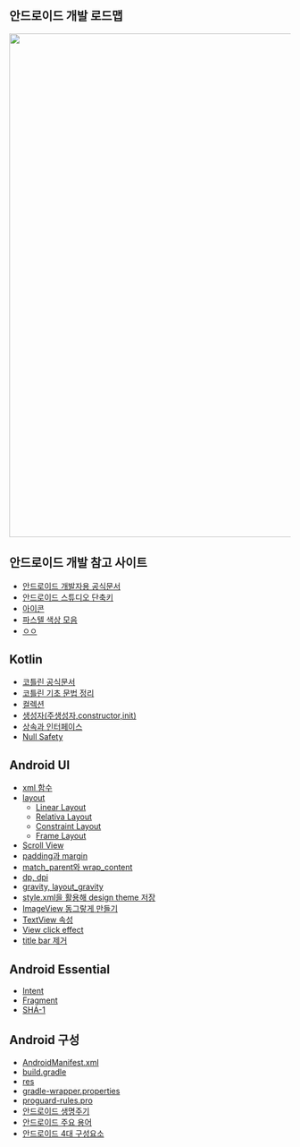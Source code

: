 ## 안드로이드 개발 로드맵
<center><img src="https://roadmap.sh/roadmaps/android/roadmap.svg" width=700 height=900/></center>

## 안드로이드 개발 참고 사이트
* [안드로이드 개발자용 공식문서](https://developer.android.com)  
* [안드로이드 스튜디오 단축키](https://developer.android.com/studio/intro/keyboard-shortcuts?hl=ko)
* [아이콘](https://www.flaticon.com/kr/)
* [파스텔 색상 모음](https://flatuicolors.com)
* [ㅇㅇ](https://kairo96.gitbooks.io/android/content/ch2.1.html)


## Kotlin
* [코틀린 공식문서](https://developer.android.com/kotlin/style-guide?hl=ko) 
* [코틀린 기초 문법 정리](https://github.com/kang9366/Android_Study/wiki/코틀린-문법-정리)
* [컬렉션]()
* [생성자(주생성자,constructor,init)]()
* [상속과 인터페이스](https://velog.io/@kang9366/코틀린-상속과-인터페이스)
* [Null Safety](https://velog.io/@kang9366/Null-Safety)

## Android UI
* [xml 함수](https://velog.io/@kang9366/xml-함수)
* [layout]()
  * [Linear Layout]()
  * [Relativa Layout]()
  * [Constraint Layout]()
  * [Frame Layout]() 
* [Scroll View]()
* [padding과 margin](https://velog.io/@kang9366/padding과-margin)
* [match_parent와 wrap_content]()
* [dp, dpi](https://velog.io/@kang9366/길이-단위)
* [gravity, layout_gravity](https://velog.io/@kang9366/gravity와-layoutgravity)
* [style.xml을 활용해 design theme 저장](https://hu-coding.tistory.com/47)
* [ImageView 동그랗게 만들기](https://velog.io/@kang9366/CircleImageView)
* [TextView 속성](https://velog.io/@kang9366/TextView-속성)
* [View click effect](https://velog.io/@kang9366/View-click-effect)
* [title bar 제거](https://velog.io/@kang9366/Title-baraction-bar-제거)

## Android Essential
* [Intent](https://kang9366.tistory.com/51?category=1284760)
* [Fragment](https://kang9366.tistory.com/55)
* [SHA-1](https://velog.io/@kang9366/디버그-서명-인증서-SHA-1-확인)

## Android 구성
* [AndroidManifest.xml](https://velog.io/@jjung/AndroidManifest.xml-이란-cczwkwxi)
* [build.gradle]()
* [res]()
* [gradle-wrapper.properties]()
* [proguard-rules.pro]()
* [안드로이드 생명주기]()
* [안드로이드 주요 용어]()
* [안드로이드 4대 구성요소](https://velog.io/@kang9366/안드로이드-4대-구성요소)
